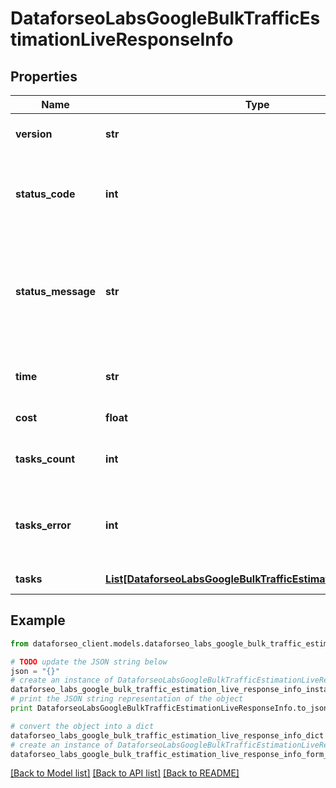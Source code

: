 # DataforseoLabsGoogleBulkTrafficEstimationLiveResponseInfo


## Properties

Name | Type | Description | Notes
------------ | ------------- | ------------- | -------------
**version** | **str** | the current version of the API | [optional] 
**status_code** | **int** | general status code you can find the full list of the response codes here | [optional] 
**status_message** | **str** | general informational message you can find the full list of general informational messages here | [optional] 
**time** | **str** | total execution time, seconds | [optional] 
**cost** | **float** | total tasks cost, USD | [optional] 
**tasks_count** | **int** | the number of tasks in the tasks array | [optional] 
**tasks_error** | **int** | the number of tasks in the tasks array returned with an error | [optional] 
**tasks** | [**List[DataforseoLabsGoogleBulkTrafficEstimationLiveTaskInfo]**](DataforseoLabsGoogleBulkTrafficEstimationLiveTaskInfo.md) | array of tasks | [optional] 

## Example

```python
from dataforseo_client.models.dataforseo_labs_google_bulk_traffic_estimation_live_response_info import DataforseoLabsGoogleBulkTrafficEstimationLiveResponseInfo

# TODO update the JSON string below
json = "{}"
# create an instance of DataforseoLabsGoogleBulkTrafficEstimationLiveResponseInfo from a JSON string
dataforseo_labs_google_bulk_traffic_estimation_live_response_info_instance = DataforseoLabsGoogleBulkTrafficEstimationLiveResponseInfo.from_json(json)
# print the JSON string representation of the object
print DataforseoLabsGoogleBulkTrafficEstimationLiveResponseInfo.to_json()

# convert the object into a dict
dataforseo_labs_google_bulk_traffic_estimation_live_response_info_dict = dataforseo_labs_google_bulk_traffic_estimation_live_response_info_instance.to_dict()
# create an instance of DataforseoLabsGoogleBulkTrafficEstimationLiveResponseInfo from a dict
dataforseo_labs_google_bulk_traffic_estimation_live_response_info_form_dict = dataforseo_labs_google_bulk_traffic_estimation_live_response_info.from_dict(dataforseo_labs_google_bulk_traffic_estimation_live_response_info_dict)
```
[[Back to Model list]](../README.md#documentation-for-models) [[Back to API list]](../README.md#documentation-for-api-endpoints) [[Back to README]](../README.md)


